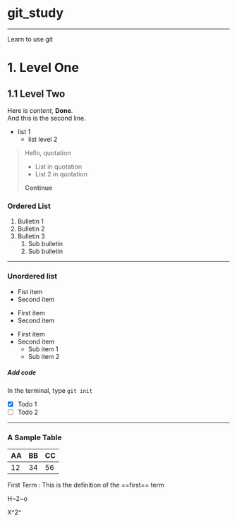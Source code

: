 # git_study
---

Learn to use git

# 1. Level One

## 1.1 Level Two

Here is *content*, **Done**.  
And this is the second line.  



- list 1
    - list level 2

> Hello, quotation
> - List in quotation
> - List 2 in quotation
> 
> **Continue**
> 

### Ordered List

1. Bulletin 1
1. Bulletin 2
1. Bulletin 3
    1. Sub bulletin
    1. Sub bulletin

***
### Unordered list
- Fist item
- Second item

* First item
* Second item

+ First item
+ Second item
    - Sub item 1
    - Sub item 2


##### Add code
In the terminal, type `git init`





- [x] Todo 1
- [ ] Todo 2

---

### A Sample Table

| AA | BB | CC |
|----|----| -- |
| 12 | 34 | 56 |


First Term
: This is the definition of the ==first== term

H~2~o

X^2^


